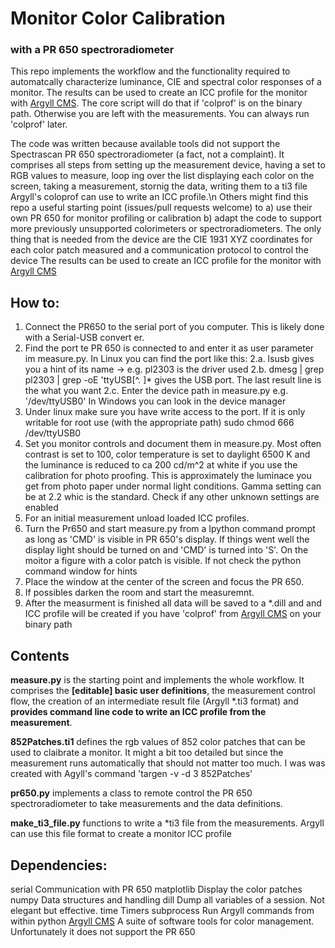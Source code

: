 # Monitor Color Calibration 
### with a PR 650 spectroradiometer
This repo implements the workflow and the functionality required to automatcally characterize luminance, CIE and spectral color responses of a monitor. The results can be used to create an ICC profile for the monitor with [Argyll CMS](https://www.argyllcms.com/). The core script will do that if 'colprof' is on the binary path. Otherwise you are left with the measurements. You can always run 'colprof' later.  

The code was written because available tools did not support the Spectrascan PR 650 spectroradiometer (a fact, not a complaint). It comprises all steps from setting up the measurement device, having a set to RGB values to measure, loop ing over the list displaying each color on the screen, taking a measurement, stornig the data, writing them to a ti3 file Argyll's coloprof can use to write an ICC profile.\n
Others might find this repo a useful starting point (issues/pull requests welcome) to 
a) use their own PR 650 for monitor profiling or calibration 
b) adapt the code to support more previously unsupported colorimeters or spectroradiometers.
The only thing that is needed from the device are the CIE 1931 XYZ coordinates for each color patch measured and a communication protocol to control the device 
The results can be used to create an ICC profile for the monitor with [Argyll CMS](https://www.argyllcms.com/)

## How to:
1. Connect the PR650 to the serial port of you computer. This is likely done with a Serial-USB convert er.
2. Find the port te PR 650 is connected to and enter it as user parameter im measure.py. 
   In Linux you can find the port like this:
   2.a. lsusb gives you a hint of its name -> e.g. pl2303 is the driver used
   2.b. dmesg | grep pl2303 | grep -oE 'ttyUSB[^. ]*
        gives the USB port. The last result line is the what you want
   2.c. Enter the device path in measure.py e.g. '/dev/ttyUSB0'
   In Windows you can look in the device manager
3. Under linux make sure you have write access to the port. If it is only writable for root use (with the appropriate path)
   sudo chmod 666 /dev/ttyUSB0
4. Set you monitor controls and document them in measure.py. Most often contrast is set to 100, color temperature is set to daylight 6500 K and the luminance is reduced to ca 200 cd/m^2 at white if you use the calibration for photo proofing. This is approximately the luminace you get from photo paper under normal light conditions. Gamma setting can be at 2.2 whic is the standard. Check if any other unknown settings are enabled
5. For an initial measurement unload loaded ICC profiles.
6. Turn the Pr650 and start measure.py from a Ipython command prompt as long as 'CMD' is visible in PR 650's display. If things went well the display light should be turned on and 'CMD' is turned into 'S'. On the moitor a figure with a color patch is visible. If not check the python command window for hints
7. Place the window at the center of the screen and focus the PR 650.
8. If possibles darken the room and start the measuremnt.
9. After the measurment is finished all data will be saved to a *.dill and and ICC profile will be created if you have 'colprof' from [Argyll CMS](https://www.argyllcms.com/) on your binary path 

## Contents
**measure.py** is the starting point and implements the whole workflow. It comprises the **[editable] basic user definitions**, the measurement control flow, the creation of an intermediate result file (Argyll *.ti3 format) and **provides command line code to write an ICC profile from the measurement**.

**852Patches.ti1** defines the rgb values of 852 color patches that can be used to claibrate a monitor. It might a bit too detailed but since the measurement runs automatically that should not matter too much. I was was created with Agyll's command 'targen -v -d 3 852Patches' 

**pr650.py** implements a class to remote control the PR 650 spectroradiometer to take measurements and the data definitions.

**make_ti3_file.py** functions to write a *ti3 file from the measurements. Argyll can use this file format to create a monitor ICC profile 

## Dependencies:

serial  Communication with PR 650
matplotlib  Display the color patches
numpy   Data structures and handling
dill    Dump all variables of a session. Not elegant but effective.
time    Timers
subprocess  Run Argyll commands from within python
[Argyll CMS](https://www.argyllcms.com/)   A suite of software tools for color management. Unfortunately it does not support the PR 650 
